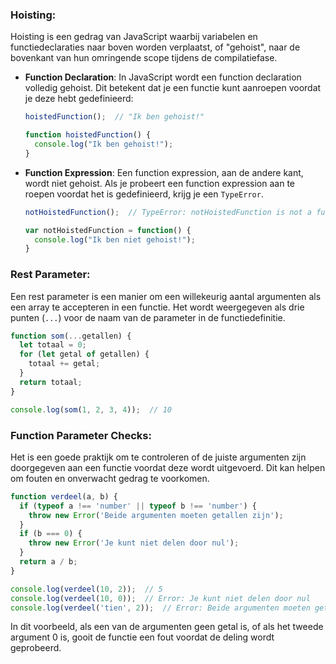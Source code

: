 ### Hoisting:

Hoisting is een gedrag van JavaScript waarbij variabelen en functiedeclaraties naar boven worden verplaatst, of "gehoist", naar de bovenkant van hun omringende scope tijdens de compilatiefase.

- **Function Declaration**: In JavaScript wordt een function declaration volledig gehoist. Dit betekent dat je een functie kunt aanroepen voordat je deze hebt gedefinieerd:

    ```javascript
    hoistedFunction();  // "Ik ben gehoist!"

    function hoistedFunction() {
      console.log("Ik ben gehoist!");
    }
    ```

- **Function Expression**: Een function expression, aan de andere kant, wordt niet gehoist. Als je probeert een function expression aan te roepen voordat het is gedefinieerd, krijg je een `TypeError`.

    ```javascript
    notHoistedFunction();  // TypeError: notHoistedFunction is not a function

    var notHoistedFunction = function() {
      console.log("Ik ben niet gehoist!");
    }
    ```

### Rest Parameter:

Een rest parameter is een manier om een willekeurig aantal argumenten als een array te accepteren in een functie. Het wordt weergegeven als drie punten (`...`) voor de naam van de parameter in de functiedefinitie.

```javascript
function som(...getallen) {
  let totaal = 0;
  for (let getal of getallen) {
    totaal += getal;
  }
  return totaal;
}

console.log(som(1, 2, 3, 4));  // 10
```

### Function Parameter Checks:

Het is een goede praktijk om te controleren of de juiste argumenten zijn doorgegeven aan een functie voordat deze wordt uitgevoerd. Dit kan helpen om fouten en onverwacht gedrag te voorkomen.

```javascript
function verdeel(a, b) {
  if (typeof a !== 'number' || typeof b !== 'number') {
    throw new Error('Beide argumenten moeten getallen zijn');
  }
  if (b === 0) {
    throw new Error('Je kunt niet delen door nul');
  }
  return a / b;
}

console.log(verdeel(10, 2));  // 5
console.log(verdeel(10, 0));  // Error: Je kunt niet delen door nul
console.log(verdeel('tien', 2));  // Error: Beide argumenten moeten getallen zijn
```

In dit voorbeeld, als een van de argumenten geen getal is, of als het tweede argument 0 is, gooit de functie een fout voordat de deling wordt geprobeerd.